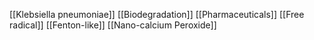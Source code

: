 [[Klebsiella pneumoniae]]
[[Biodegradation]]
[[Pharmaceuticals]]
[[Free radical]]
[[Fenton-like]]
[[Nano-calcium Peroxide]]
